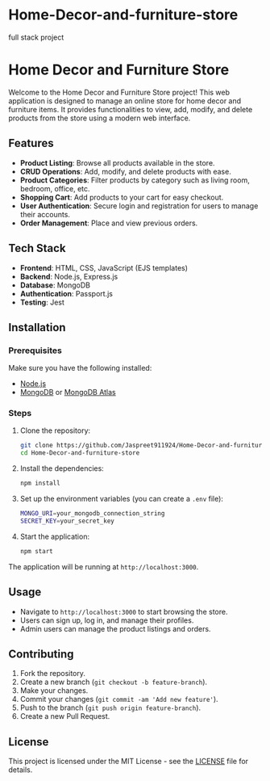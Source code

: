 # Home-Decor-and-furniture-store
full stack project 

# Home Decor and Furniture Store

Welcome to the Home Decor and Furniture Store project! This web application is designed to manage an online store for home decor and furniture items. It provides functionalities to view, add, modify, and delete products from the store using a modern web interface.

## Features

- **Product Listing**: Browse all products available in the store.
- **CRUD Operations**: Add, modify, and delete products with ease.
- **Product Categories**: Filter products by category such as living room, bedroom, office, etc.
- **Shopping Cart**: Add products to your cart for easy checkout.
- **User Authentication**: Secure login and registration for users to manage their accounts.
- **Order Management**: Place and view previous orders.

## Tech Stack

- **Frontend**: HTML, CSS, JavaScript (EJS templates)
- **Backend**: Node.js, Express.js
- **Database**: MongoDB
- **Authentication**: Passport.js
- **Testing**: Jest

## Installation

### Prerequisites

Make sure you have the following installed:

- [Node.js](https://nodejs.org/)
- [MongoDB](https://www.mongodb.com/try/download/community) or [MongoDB Atlas](https://www.mongodb.com/cloud/atlas)

### Steps

1. Clone the repository:

    ```bash
    git clone https://github.com/Jaspreet911924/Home-Decor-and-furniture-store.git
    cd Home-Decor-and-furniture-store
    ```

2. Install the dependencies:

    ```bash
    npm install
    ```

3. Set up the environment variables (you can create a `.env` file):

    ```bash
    MONGO_URI=your_mongodb_connection_string
    SECRET_KEY=your_secret_key
    ```

4. Start the application:

    ```bash
    npm start
    ```

The application will be running at `http://localhost:3000`.

## Usage

- Navigate to `http://localhost:3000` to start browsing the store.
- Users can sign up, log in, and manage their profiles.
- Admin users can manage the product listings and orders.

## Contributing

1. Fork the repository.
2. Create a new branch (`git checkout -b feature-branch`).
3. Make your changes.
4. Commit your changes (`git commit -am 'Add new feature'`).
5. Push to the branch (`git push origin feature-branch`).
6. Create a new Pull Request.

## License

This project is licensed under the MIT License - see the [LICENSE](LICENSE) file for details.

